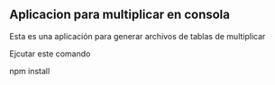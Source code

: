 


## Aplicacion para multiplicar en consola 

Esta es una aplicación para generar archivos de tablas de multiplicar

Ejcutar este comando

npm install